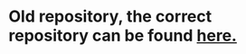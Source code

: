 # Old repository, the correct repository can be found [here.](https://github.com/rnk-src/background-cleaner-lama)
